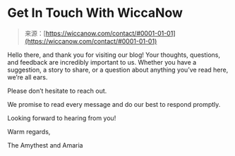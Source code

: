 <!--yml
category: 未分类
date: 2024-06-12 20:04:53
-->

# Get In Touch With WiccaNow

> 来源：[https://wiccanow.com/contact/#0001-01-01](https://wiccanow.com/contact/#0001-01-01)

Hello there, and thank you for visiting our blog! Your thoughts, questions, and feedback are incredibly important to us. Whether you have a suggestion, a story to share, or a question about anything you’ve read here, we’re all ears.

Please don’t hesitate to reach out.

We promise to read every message and do our best to respond promptly.

Looking forward to hearing from you!

Warm regards,

The Amythest and Amaria